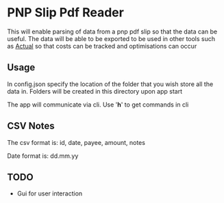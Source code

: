 # PNP Slip Pdf Reader

This will enable parsing of data from a pnp pdf slip so that the data can be useful.
The data will be able to be exported to be used in other tools such as [Actual](https://github.com/actualbudget/actual-server) so that costs can be tracked and optimisations can occur

## Usage
In config.json specify the location of the folder that you wish store all the data in.
Folders will be created in this directory upon app start

The app will communicate via cli.
Use '**h**' to get commands in cli

## CSV Notes
The csv format is:
id, date, payee, amount, notes

Date format is: dd.mm.yy

## TODO
- Gui for user interaction
